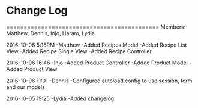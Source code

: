 # Change Log 

============================================
Members: Matthew, Dennis, Injo, Haram, Lydia

2016-10-06 5:18PM -Matthew
-Added Recipes Model
-Added Recipe List View
-Added Recipe Single View
-Added Recipe Controller

2016-10-06 16:46 -Injo
-Added Product Controller
-Added Product Model 
-Added Product View 

2016-10-06 11:01 -Dennis
-Configured autoload.config to use session, form and our models

2016-10-05 19:25 -Lydia
-Added changelog

